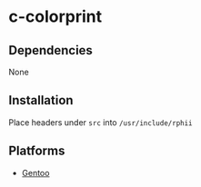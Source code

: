 # c-colorprint

## Dependencies

None

## Installation

Place headers under `src` into `/usr/include/rphii`

## Platforms

- [Gentoo](https://github.com/rphii/gentoo-ebuilds)


